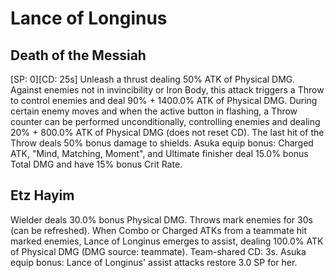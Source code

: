 # Lance of Longinus

## Death of the Messiah

[SP: 0][CD: 25s] Unleash a thrust dealing 50% ATK of Physical DMG. Against enemies not in invincibility or Iron Body, this attack triggers a Throw to control enemies and deal 90% + 1400.0% ATK of Physical DMG. During certain enemy moves and when the active button in flashing, a Throw counter can be performed unconditionally, controlling enemies and dealing 20% + 800.0% ATK of Physical DMG (does not reset CD). The last hit of the Throw deals 50% bonus damage to shields. Asuka equip bonus: Charged ATK, "Mind, Matching, Moment", and Ultimate finisher deal 15.0% bonus Total DMG and have 15% bonus Crit Rate.

## Etz Hayim

Wielder deals 30.0% bonus Physical DMG. Throws mark enemies for 30s (can be refreshed). When Combo or Charged ATKs from a teammate hit marked enemies, Lance of Longinus emerges to assist, dealing 100.0% ATK of Physical DMG (DMG source: teammate). Team-shared CD: 3s. Asuka equip bonus: Lance of Longinus' assist attacks restore 3.0 SP for her.